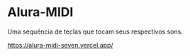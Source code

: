 # Alura-MIDI
Uma sequência de teclas que tocam seus respectivos sons.

https://alura-midi-seven.vercel.app/
